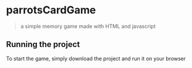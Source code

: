 # parrotsCardGame

> a simple memory game made with HTML and javascript

## Running the project

To start the game, simply download the project and run it on your browser
